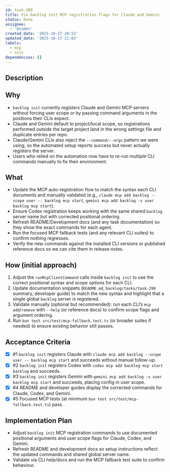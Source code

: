 ```yaml
---
id: task-300
title: Fix backlog init MCP registration flags for Claude and Gemini
status: Done
assignee:
  - '@codex'
created_date: '2025-10-17 20:53'
updated_date: '2025-10-17 21:03'
labels:
  - mcp
  - init
dependencies: []
---
```


## Description

<!-- SECTION:DESCRIPTION:BEGIN -->
## Why
- `backlog init` currently registers Claude and Gemini MCP servers without forcing user scope or by passing command arguments in the positions their CLIs expect.
- Claude and Gemini default to project/local scope, so registrations performed outside the target project land in the wrong settings file and duplicate entries per repo.
- Claude/Gemini CLIs also reject the `--command/--args` pattern we were using, so the automated setup reports success but never actually registers the server.
- Users who relied on the automation now have to re-run multiple CLI commands manually to fix their environment.

## What
- Update the MCP auto-registration flow to match the syntax each CLI documents and manually validated (e.g., `claude mcp add backlog --scope user -- backlog mcp start`, `gemini mcp add backlog -s user backlog mcp start`).
- Ensure Codex registration keeps working with the same shared `backlog` server name but with corrected positional ordering.
- Refresh README/Development docs (and any task documentation) so they show the exact commands for each agent.
- Run the focused MCP fallback tests (and any relevant CLI suites) to confirm nothing regresses.
- Verify the new commands against the installed CLI versions or published reference docs so we can cite them in release notes.

## How (initial approach)
1. Adjust the `runMcpClientCommand` calls inside `backlog init` to use the correct positional syntax and scope options for each CLI.
2. Update documentation snippets (`README.md`, `backlog/tasks/task-299` summary, developer guide) to match the new syntax and highlight that a single global `backlog` server is registered.
3. Validate manually (optional but recommended): run each CLI’s `mcp add`/`remove` with `--help` (or reference docs) to confirm scope flags and argument ordering.
4. Run `bun test src/test/mcp-fallback.test.ts` (or broader suites if needed) to ensure existing behavior still passes.
<!-- SECTION:DESCRIPTION:END -->

## Acceptance Criteria
<!-- AC:BEGIN -->
- [x] #1 `backlog init` registers Claude with `claude mcp add backlog --scope user -- backlog mcp start` and succeeds without manual follow-up.
- [x] #2 `backlog init` registers Codex with `codex mcp add backlog mcp start backlog` and succeeds.
- [x] #3 `backlog init` registers Gemini with `gemini mcp add backlog -s user backlog mcp start` and succeeds, placing config in user scope.
- [x] #4 README and developer guides display the corrected commands for Claude, Codex, and Gemini.
- [x] #5 Focused MCP tests (at minimum `bun test src/test/mcp-fallback.test.ts`) pass.
<!-- AC:END -->

## Implementation Plan

<!-- SECTION:PLAN:BEGIN -->
- Adjust `backlog init` MCP registration commands to use documented positional arguments and user scope flags for Claude, Codex, and Gemini.
- Refresh README and development docs so setup instructions reflect the updated commands and shared global server name.
- Validate via CLI help/docs and run the MCP fallback test suite to confirm behaviour.
<!-- SECTION:PLAN:END -->
